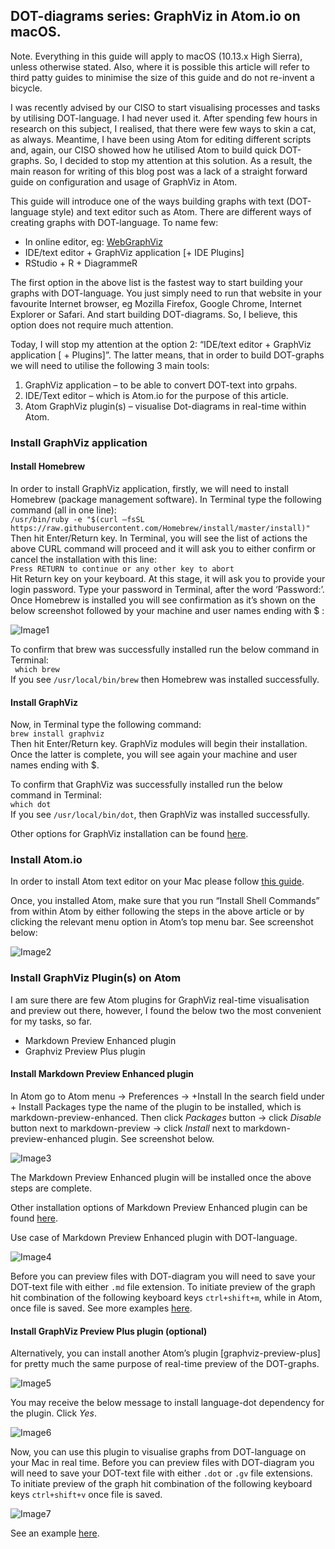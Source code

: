 ## DOT-diagrams series: GraphViz in Atom.io on macOS.

Note. Everything in this guide will apply to macOS (10.13.x High Sierra), unless otherwise stated. Also, where it is possible this article will refer to third patty guides to minimise the size of this guide and do not re-invent a bicycle.

I was recently advised by our CISO to start visualising processes and tasks by utilising DOT-language. I had never used it. After spending few hours in research on this subject, I realised, that there were few ways to skin a cat, as always. Meantime, I have been using Atom for editing different scripts and, again, our CISO showed how he utilised Atom to build quick DOT-graphs. So, I decided to stop my attention at this solution.
As a result, the main reason for writing of this blog post was a lack of a straight forward guide on configuration and usage of GraphViz in Atom. 

This guide will introduce one of the ways building graphs with text (DOT-language style) and text editor such as Atom. There are different ways of creating graphs with DOT-language. 
To name few:
- In online editor, eg: [WebGraphViz](http://www.webgraphviz.com/)
- IDE/text editor + GraphViz application [+ IDE Plugins]
- RStudio + R + DiagrammeR

The first option in the above list is the fastest way to start building your graphs with DOT-language. You just simply need to run that website in your favourite Internet browser, eg Mozilla Firefox, Google Chrome, Internet Explorer or Safari. And start building DOT-diagrams. So, I believe, this option does not require much attention. 

Today, I will stop my attention at the option 2: “IDE/text editor + GraphViz application [ + Plugins]”. The latter means, that in order to build DOT-graphs we will need to utilise the following 3 main tools:
1.	GraphViz application – to be able to convert DOT-text into grpahs.
2.	IDE/Text editor – which is Atom.io for the purpose of this article.
3.	Atom GraphViz plugin(s) – visualise Dot-diagrams in real-time within Atom.

### Install GraphViz application
#### Install Homebrew
In order to install GraphViz application, firstly, we will need to install Homebrew (package management software). In Terminal type the following command (all in one line):
<br>` /usr/bin/ruby -e "$(curl –fsSL https://raw.githubusercontent.com/Homebrew/install/master/install)" ` </br>
Then hit Enter/Return key.
In Terminal, you will see the list of actions the above CURL command will proceed and it will ask you to either confirm or cancel the installation with this line:
<br>  `Press RETURN to continue or any other key to abort`  </br>
Hit Return key on your keyboard. 
At this stage, it will ask you to provide your login password. Type your password in Terminal, after the word ‘Password:’.
Once Homebrew is installed you will see confirmation as it’s shown on the below screenshot followed by your machine and user names ending with $ :

![Image1](https://raw.githubusercontent.com/project-cx/pbx-group-security/master/static/img/blog/unnamed-10.png)

To confirm that brew was successfully installed run the below command in Terminal:
<br>  `  which brew ` </br>
If you see `/usr/local/bin/brew` then Homebrew was installed successfully.

#### Install GraphViz
Now, in Terminal type the following command:
<br>  `brew install graphviz` </br>
Then hit Enter/Return key.
GraphViz modules will begin their installation. Once the latter is complete, you will see again your machine and user names ending with $.

To confirm that GraphViz was successfully installed run the below command in Terminal:
<br>  `which dot` </br>
If you see `/usr/local/bin/dot`, then GraphViz was installed successfully.

Other options for GraphViz installation can be found [here](http://www.graphviz.org/download/).

### Install Atom.io
In order to install Atom text editor on your Mac please follow [this guide](http://flight-manual.atom.io/getting-started/sections/installing-atom/#installing-atom-on-mac).

Once, you installed Atom, make sure that you run “Install Shell Commands” from within Atom by either following the steps in the above article or by clicking the relevant menu option in Atom’s top menu bar. See screenshot below:

![Image2](/img/blog/gv1_image2.png)

### Install GraphViz Plugin(s) on Atom
I am sure there are few Atom plugins for GraphViz real-time visualisation and preview out there, however, I found the below two the most convenient for my tasks, so far.
- Markdown Preview Enhanced plugin
- Graphviz Preview Plus plugin

#### Install Markdown Preview Enhanced plugin
In Atom go to Atom menu -> Preferences -> +Install
In the search field under + Install Packages type the name of the plugin to be installed, which is markdown-preview-enhanced. Then click *Packages* button -> click *Disable* button next to markdown-preview -> click *Install* next to markdown-preview-enhanced plugin. See screenshot below.
 
![Image3](/img/blog/gv1_image3.png)

The Markdown Preview Enhanced plugin will be installed once the above steps are complete.
 
Other installation options of Markdown Preview Enhanced plugin can be found [here](https://shd101wyy.github.io/markdown-preview-enhanced/#/installation).

Use case of Markdown Preview Enhanced plugin with DOT-language.

![Image4](/img/blog/gv1_image4.png)

Before you can preview files with DOT-diagram you will need to save your DOT-text file with either `.md` file extension. 
To initiate preview of the graph hit combination of the following keyboard keys `ctrl+shift+m`, while in Atom,  once file is saved.
See more examples [here](https://shd101wyy.github.io/markdown-preview-enhanced/#/diagrams?id=graphviz). 

#### Install GraphViz Preview Plus plugin (optional)
Alternatively, you can install another Atom’s plugin [graphviz-preview-plus] for pretty much the same purpose of real-time preview of the DOT-graphs. 

![Image5](/img/blog/gv1_image5.png)

You may receive the below message to install language-dot dependency for the plugin. Click *Yes*.

![Image6](/img/blog/gv1_image6.png)

Now, you can use this plugin to visualise graphs from DOT-language on your Mac in real time.
Before you can preview files with DOT-diagram you will need to save your DOT-text file with either `.dot` or `.gv` file extensions. 
To initiate preview of the graph hit combination of the following keyboard keys `ctrl+shift+v` once file is saved.

![Image7](/img/blog/gv1_image7.png)
 
See an example [here](https://github.com/sverweij/atom-graphviz-preview-plus/blob/master/README.md).

